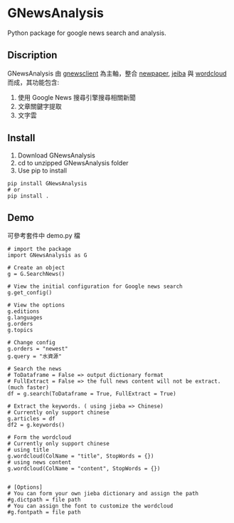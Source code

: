 # GNewsAnalysis
Python package for google news search and analysis.

## Discription
GNewsAnalysis 由 [gnewsclient](https://github.com/nikhilkumarsingh/gnewsclient/tree/master/gnewsclient) 為主軸，整合 [newpaper](https://newspaper.readthedocs.io/en/latest/), [jeiba](https://github.com/fxsjy/jieba) 與 [wordcloud](https://github.com/amueller/word_cloud) 而成，其功能包含:
1. 使用 Google News 搜尋引擎搜尋相關新聞
2. 文章關鍵字提取
3. 文字雲

## Install
1. Download GNewsAnalysis
1. cd to unzipped GNewsAnalysis folder
1. Use pip to install
```
pip install GNewsAnalysis
# or
pip install .
```

## Demo
可參考套件中 demo.py 檔

```
# import the package
import GNewsAnalysis as G

# Create an object
g = G.SearchNews()

# View the initial configuration for Google news search
g.get_config()

# View the options 
g.editions
g.languages
g.orders
g.topics

# Change config
g.orders = "newest"
g.query = "水資源"

# Search the news 
# ToDataframe = False => output dictionary format
# FullExtract = False => the full news content will not be extract. (much faster)
df = g.search(ToDataframe = True, FullExtract = True)

# Extract the keywords. ( using jieba => Chinese)
# Currently only support chinese 
g.articles = df
df2 = g.keywords()

# Form the wordcloud
# Currently only support chinese 
# using title
g.wordcloud(ColName = "title", StopWords = {})
# using news content
g.wordcloud(ColName = "content", StopWords = {})


# [Options] 
# You can form your own jieba dictionary and assign the path
#g.dictpath = file path
# You can assign the font to customize the wordcloud
#g.fontpath = file path
```

